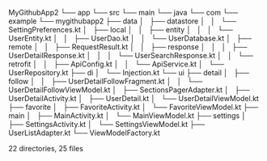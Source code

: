 MyGithubApp2
└── app
    └── src
        └── main
            └── java
                └── com
                    └── example
                        └── mygithubapp2
                            ├── data
                            │   ├── datastore
                            │   │   └── SettingPreferences.kt
                            │   ├── local
                            │   │   ├── entity
                            │   │   │   └── UserEntity.kt
                            │   │   ├── UserDao.kt
                            │   │   └── UserDatabase.kt
                            │   ├── remote
                            │   │   ├── RequestResult.kt
                            │   │   ├── response
                            │   │   │   ├── UserDetailResponse.kt
                            │   │   │   └── UserSearchResponse.kt
                            │   │   └── retrofit
                            │   │       ├── ApiConfig.kt
                            │   │       └── ApiService.kt
                            │   └── UserRepository.kt
                            ├── di
                            │   └── Injection.kt
                            └── ui
                                ├── detail
                                │   ├── follow
                                │   │   ├── UserDetailFollowFragment.kt
                                │   │   └── UserDetailFollowViewModel.kt
                                │   ├── SectionsPagerAdapter.kt
                                │   ├── UserDetailActivity.kt
                                │   ├── UserDetail.kt
                                │   └── UserDetailViewModel.kt
                                ├── favorite
                                │   ├── FavoriteActivity.kt
                                │   └── FavoriteViewModel.kt
                                ├── main
                                │   ├── MainActivity.kt
                                │   └── MainViewModel.kt
                                ├── settings
                                │   ├── SettingsActivity.kt
                                │   └── SettingsViewModel.kt
                                ├── UserListAdapter.kt
                                └── ViewModelFactory.kt

22 directories, 25 files
